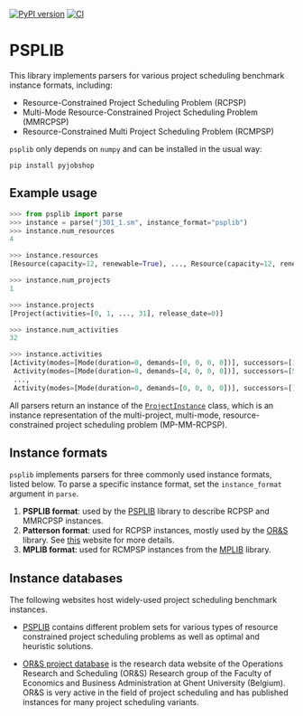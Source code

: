 [![PyPI version](https://img.shields.io/pypi/v/pysplib?style=flat-square&label=PyPI)](https://pypi.org/project/psplib/)
[![CI](https://img.shields.io/github/actions/workflow/status/PyJobShop/PSPLIB/.github%2Fworkflows%2FCI.yml?branch=main&style=flat-square&logo=github&label=CI)](https://github.com/PyJobShop/PSPLIB/actions/workflows/CI.yml)

# PSPLIB

This library implements parsers for various project scheduling benchmark instance formats, including:
- Resource-Constrained Project Scheduling Problem (RCPSP)
- Multi-Mode Resource-Constrained Project Scheduling Problem (MMRCPSP)
- Resource-Constrained Multi Project Scheduling Problem (RCMPSP)

`psplib` only depends on `numpy` and can be installed in the usual way:

```
pip install pyjobshop
```


## Example usage

``` python
>>> from psplib import parse
>>> instance = parse("j301_1.sm", instance_format="psplib") 
>>> instance.num_resources
4

>>> instance.resources
[Resource(capacity=12, renewable=True), ..., Resource(capacity=12, renewable=True)]

>>> instance.num_projects
1

>>> instance.projects
[Project(activities=[0, 1, ..., 31], release_date=0)]

>>> instance.num_activities
32

>>> instance.activities
[Activity(modes=[Mode(duration=0, demands=[0, 0, 0, 0])], successors=[1, 2, 3], name=''), 
 Activity(modes=[Mode(duration=8, demands=[4, 0, 0, 0])], successors=[5, 10, 14], name=''),
 ...,
 Activity(modes=[Mode(duration=0, demands=[0, 0, 0, 0])], successors=[], name='')]
```

All parsers return an instance of the [`ProjectInstance`](https://github.com/PyJobShop/PSPLIB/blob/main/psplib/ProjectInstance.py) class, which is an instance representation of the multi-project, multi-mode, resource-constrained project scheduling problem (MP-MM-RCPSP). 

## Instance formats

`psplib` implements parsers for three commonly used instance formats, listed below. 
To parse a specific instance format, set the `instance_format` argument in `parse`.

1. **PSPLIB format**: used by the [PSPLIB](https://www.om-db.wi.tum.de/psplib/) library to describe RCPSP and MMRCPSP instances.
2. **Patterson format**: used for RCPSP instances, mostly used by the [OR&S](https://www.projectmanagement.ugent.be/research/data) library. See [this](http://www.p2engine.com/p2reader/patterson_format) website for more details.
3. **MPLIB format**: used for RCMPSP instances from the [MPLIB](https://www.projectmanagement.ugent.be/research/data) library.

## Instance databases

The following websites host widely-used project scheduling benchmark instances.

- [PSPLIB](https://www.om-db.wi.tum.de/psplib/) contains different problem sets for various types of resource constrained project scheduling problems as well as optimal and heuristic solutions.

- [OR&S project database](https://www.projectmanagement.ugent.be/research/data) is the research data website of the Operations Research and Scheduling (OR&S) Research group of the Faculty of Economics and Business Administration at Ghent University (Belgium). OR&S is very active in the field of project scheduling and has published instances for many project scheduling variants.

